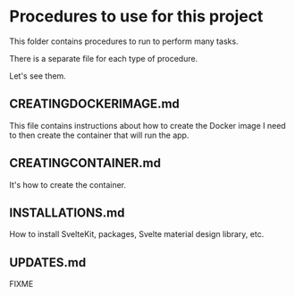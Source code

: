 # Procedures to use for this project

This folder contains procedures to run to perform many tasks.

There is a separate file for each type of procedure.

Let's see them.

## CREATINGDOCKERIMAGE.md

This file contains instructions about how to create the Docker image I
need to then create the container that will run the app.

## CREATINGCONTAINER.md

It's how to create the container.

## INSTALLATIONS.md

How to install SvelteKit, packages, Svelte material design library, etc.

## UPDATES.md

FIXME  